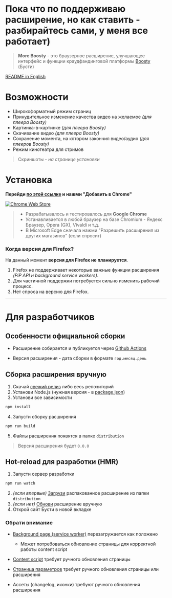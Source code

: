 # Пока что по поддерживаю расширение, но как ставить - разбирайтесь сами, у меня все работает)

> **More Boosty** - это браузерное расширение, улучшающее интерфейс и функции краудфандинговой платформы [Boosty](https://boosty.to) (Бусти)

[README in English](./README-EN.md)

# Возможности

* Широкоформатный режим страниц
* Принудительное изменение качества видео на желаемое *(для плеера Boosty)*
* Картинка-в-картинке *(для плеера Boosty)*
* Скачивание видео *(для плеера Boosty)*
* Сохранение момента, на котором закончил видео/аудио *(для плееров Boosty)*
* Режим кинотеатра для стримов

> Скриншоты - *на странице установки*

# Установка

**Перейди [по этой ссылке][1] и нажми "Добавить в Chrome"**

[![Chrome Web Store](https://img.shields.io/chrome-web-store/v/kpcbalinpdhnlgonfoflhflnfgcbffbl?color=red&label=%D0%B0%D0%BA%D1%82%D1%83%D0%B0%D0%BB%D1%8C%D0%BD%D0%B0%D1%8F%20%D0%B2%D0%B5%D1%80%D1%81%D0%B8%D1%8F&logo=google-chrome&logoColor=red&style=for-the-badge)][1]

> * Разрабатывалось и тестировалось для **Google Chrome**
> * Устанавливается в любой браузер на базе Chromium - Яндекс Браузер, Opera (GX), Vivaldi и т.д.
> * В Microsoft Edge сначала нажми "Разрешить расширения из других магазинов" (если спросит)

### Когда версия для Firefox?

На данный момент **версия для Firefox не планируется**.

1. Firefox не поддерживает некоторые важные функции расширения *(PiP API и background service workers)*.
2. Для частичной поддержки потребуется сильно изменить рабочий процесс.
3. Нет спроса на версию для Firefox.

---

# Для разработчиков

## Особенности официальной сборки

* Расширение собирается и публикуется через [Github Actions](./.github/workflows/release.yml)

* Версия расширения - дата сборки в формате `год.месяц.день`

## Сборка расширения вручную

1. Скачай [свежий релиз](https://github.com/weslyg/more-boosty/releases) либо весь репозиторий
2. Установи Node.js (нужная версия - в [package.json](./package.json))
3. Установи все зависимости

```js
npm install
```

4. Запусти сборку расширения

```js
npm run build
```

5. Файлы расширения появятся в папке `distribution`

> Версия расширения будет `0.0.0`

## Hot-reload для разработки (HMR)

1. Запусти сервер разработки

```js
npm run watch
```

2. *(если впервые)* [Загрузи](https://developer.chrome.com/docs/extensions/mv3/getstarted/development-basics/#load-unpacked) распакованное расширение из папки `distribution`
3. *(если нет)* [Обнови](https://developer.chrome.com/docs/extensions/mv3/getstarted/development-basics/#reload) расширение вручную
4. Открой сайт Бусти в новой вкладке

### Обрати внимание

* [Background page (service worker)](./source/background/background.js) перезагружается как положено
  * Может потребоваться обновление страницы для корректной работы content script

* [Content script](./source/content/content.js) требует ручного обновления страницы
* [Страница параметров](./source/options/options.html) требует ручного обновления страницы или расширения
* Ассеты (changelog, иконки) требуют ручного обновления расширения

[1]: https://chrome.google.com/webstore/detail/more-boosty/kpcbalinpdhnlgonfoflhflnfgcbffbl
[2]: https://github.com/WeslyG/more-boosty
